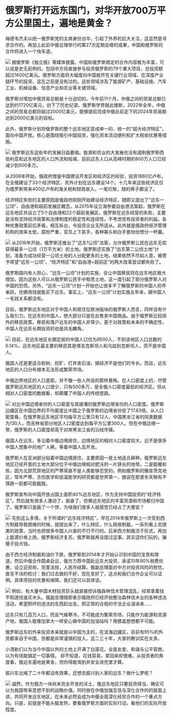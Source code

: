# 俄罗斯打开远东国门，对华开放700万平方公里国土，遍地是黄金？

梅德韦杰夫以统一俄罗斯党的主席身份访华，引起了外界的巨大关注，这显然是寻求合作的。再加上此前中俄总理举行的第27次定期会晤的成果，中国和俄罗斯的合作将进入一个快车道。

![](https://inews.gtimg.com/om_bt/Oh-X_zgviNlGFUil88sOf09HyJuyMFPdhdafEkGLThIrgAA/1000)
据俄罗斯《独立报》等媒体披露，中国和俄罗斯商定的合作内容极为丰富，可以说是史无前例的。包括中方将直接参与投资俄罗斯的79个重大项目，总投资额超过1600亿美元。俄罗斯方面将大幅度向中国放开在关键行业领域、在深度产业链环节的投资，这在之前是没有过的。这些领域涉及了能源矿产、基础设施、汽车工业、机械设备、信息产业和农业等关键领域。

俄罗斯对增加中俄贸易总额是十分迫切的。今年前11个月，中俄之间的贸易总额已达到约1720亿美元，创下了历史纪录。俄罗斯学界就此推断，2022年全年，中俄之间的贸易总额将超过2000亿美元，能够提前完成中俄此前定下的2024年贸易额达到2000亿美元的目标。

此外，俄罗斯计划将俄罗斯的整个远东地区变成单一的、统一的“超大经济特区”，面向中国开放。核心是围绕吸引中国投资，强化资本流动便利和扩大税收优惠等措施。

![](https://inews.gtimg.com/om_bt/Onzcr5rGPorBShh2wihlmMblrwSCsuZxiuj7FQDAKa_n8AA/1000)
俄罗斯远东这些年的发展日益萎缩。能源和农业的大发展也没有遏制俄罗斯西伯利亚和远东地区的人口外流和枯竭，目前远东人口从高峰时期的800万人口已经减少到500多万。

从2006年开始，俄政府借鉴中国建设开发区和经济区的经验，投资1860亿卢布，在全俄建设了33个经济特区，另外计划在远东建设14个。十几年来这些经济区仅为俄罗斯带来400亿卢布的海关税和财政收入，一笔烂账，赔的裤子都没了。

经济特区失败的主要原因是俄政府刚刚开始建设经济特区，随即又提出了“远东一公顷”、自由港和超前发展区概念。从2015年设立海参崴自由港法案起，俄罗斯在远东地区共设立了5个自由港和22个超前发展区。俄罗斯在远东经营的失败，主要是没有坚持经济政策和法律制度的稳定性和连续性，不考虑现有投资者的利益。各种优惠政策前后矛盾，相互拆台，令投资企业无所适从。此外就是俄政府经济管理机构的效率太低，腐败严重，官员上下其手，各种寡头和白手套纷纷想分一杯羹。

![](https://inews.gtimg.com/om_bt/OZaFRDp37TR90vFlwXOhEF0bWgiHLyJ1HqT0oagBdac0YAA/1000)
从2016年开始，俄罗斯还推出了“远东1公顷”法案，允许俄罗斯公民在远东无偿获得最多一公顷（1万平方米）的土地。俄罗斯还实施了“远东第二公顷土地”计划，准备为成功经营一公顷土地的人分配更多的土地。结果依然不尽如人意，被寄予厚望“远东一公顷”、“经济特区”和“自由港+超前区”的两大改革尝试都失败了。

俄罗斯国内有人担心，“远东一公顷”计划的实施，会让中国移民将在远东地区极大增加，因为这些人可以从俄罗斯公民手中租赁土地，这一度引起了部分俄罗斯人对中国的恐慌。另外，“远东一公顷”计划一开始也让很多不了解俄罗斯的中国人欢呼雀跃，仿佛用钱就能买下远东。事实上，“远东一公顷”计划实施五年来，跟中国人一毛钱关系都没有。

目前，俄罗斯远东地区对于中国人和居住在欧洲版块的俄罗斯人而言，同样没有什么吸引力。在远东的中国人，绝大部分只是在此售卖中国商品。由于俄罗斯比较排外的移民政策，移民和落户远东的中国人非常少。基于对政策和未来的不确定性，中国人在远东长期投资的也是凤毛麟角。

![](https://inews.gtimg.com/om_bt/OBaX6ZWs0URzkvpYW9RRBes9Gx2RFe_tn-D95NgdvbLjgAA/1000)
目前，在远东地区长期定居的中国人口仅为8500人，不到该地区人口总数的0.14%。远东地区最主要的移民其是塔吉克斯坦人和乌兹别克斯坦人，而不是中国人。

俄国人还是更适合砍树、挖矿、打井卖石油，搞经济不是他们的专长。而且，远东地区的人口分布根本无法形成繁荣市场。

中俄边界地区的人口差距，并不像一些人所说的那样悬殊。在人口密度上的，尽管俄罗斯远东地区的人口很少，只有500多万，是全俄人口密度最低的经济区。但从相对人口密度的数据看，却颠覆了中国人的传统思路。

![](https://inews.gtimg.com/om_bt/OmJjK-KqLq3EemwLApBUGnxckgeRyAIoX-FPpEIjXbn7QAA/1000)
对比中国边境省份的人口密度与其接壤的俄罗斯边境省份的人口密度。俄罗斯边疆区在中国边界的平均密度比中国之于俄罗斯的边境省份低了17.83倍，从人口密度看，在俄罗斯远东地区平均每平方公里只有12人，中国黑龙江省的同类数据为130人，而吉林省部分地区人口密度达到每平方公里300人。但在中俄边境一带，俄罗斯的人口密度却高于对岸黑龙江省的沿线市镇。

俄国人在远东，多沿着中俄边境居住，边境地区的相对人口密度较大，远不是很多中国人想象中的地广人稀，等着中国人去开发。

俄罗斯人在亚洲部分贴着中国边境居住，主要原因一是土地适合耕种，俄罗斯远东地区已经开垦的土地大部分位于中俄边境相对肥沃的一片狭长的地带。二是能暖和些，因为北部荒原地区的严寒简直不是人类能够忍受的。例如俄罗斯的雅库茨克地区，常年严寒，冻伤医学和低温医学的研究都是世界第一，据说在那里冬天稍有不慎跌一跤都可能截肢。

俄罗斯宣布向中国开放占国土面积40%远东地区，作为支持中国投资的“经济特区”。然后就有很多人激动了，振奋了，仿佛远东地区的丰富资源和市场都归中国了。俄罗斯只是画了一个饼，为啥我们很多人就感觉已经占了大便宜？

![](https://inews.gtimg.com/om_bt/OlDjZlLDrItWPcUgrkRtmKjL0Fg0SOXMgH18zVvFM5vCYAA/1000)
先别这么多情，关于所谓的“远东经济特区”，早在2014年俄罗斯上一次受到西方制裁导致困难的时候，就提出来了，什么特区，什么税收制裁，一系列看上去很美的政策，当时也把很多中国人兴奋的不行不行的。后来西方制裁流于形式，再加上能源价格上扬，俄罗斯经济复苏。俄罗斯就再没提过这事，其实逗你们玩的，骗傻子投点钱。

由于西方经济制裁和油价下跌，俄罗斯到2014年才开始认识到中国的宝贵和厚道。然后中俄合作圆桌会议，俄方力荐中国赴远东大投资，承诺10年90%税费优惠，设立迎资局，完善法规，人民币结算。俄副总理面对中方对投资风险的担忧，直言不讳的检讨：我们过去做的不好，现在变好了，这点和我们合作企业可以证明。具体项目的优惠和保障，我们还可以具体谈。

![](https://inews.gtimg.com/om_bt/O_MNjbazmTJ6uYrFuq1TKBDdxEamBgOv5s_8iGKfoet38AA/1000)
例如，有大量中国木材投资巨头就直接控诉俄森林伐木管理混乱，经常拿着钱不知道找谁买木头。俄副总理随即表示俄政府已经开始整治森林伐木业的各种违法活动，希望把坏的违法的东西赶出去，把正常的合规的守法企业请进来......

远东只有几百万人口，而且气候寒冷，不可能成为繁荣市场，只能作为能源和资源产地，俄国人能像加拿大一样安心做中国的加油站吗？用膝盖想想都不可能。

俄罗斯远东的外来投资本来就是以中国为主的，在滨海边疆区，目前有95%的外资都来自于中国，但都是非常谨慎的投入，这二三十年，大家的教训实在太多。

小清新们以为当今中国以外的土地上开满了白莲花，全是友爱、和谐与公平营商，以为有钱能搞定一切事情。
却不知道，花钱容易，拿回来却很难。从投资者的角度看，俄远东遍地是黄金，但你得能淘到并安全进兜里才算。

振兴东北喊了二十年都没有效果，还想去振兴别人家的远东？做什么梦呢？

![](https://inews.gtimg.com/om_bt/OL4Cg9D7rEsLtVgklywsDxpoBKkixCFipBVTYPlFkOv6IAA/1000)
诚然，作为俄方一块尚未完全开发的沃土，俄远东地区只要投资得当，确实可以为我国带来意想不到的战略价值。同时放在中俄加强互信与深化合作的的层面上讲，共同开发远东地区，在未来必然会成为中俄全面深化经贸合作的一个重点方向。只是，前提是不能头脑发热，要看俄罗斯方面的实际行动，看他们的实际开放程度。

